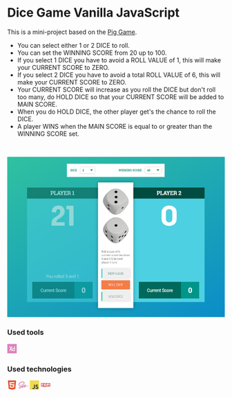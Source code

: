 # Dice Game Vanilla JavaScript

This is a mini-project based on the [Pig Game](https://en.wikipedia.org/wiki/Pig_(dice_game)).

- You can select either 1 or 2 DICE to roll.
- You can set the WINNING SCORE from 20 up to 100.
- If you select 1 DICE you have to avoid a ROLL VALUE of 1, this will make your CURRENT SCORE to ZERO.
- If you select 2 DICE you have to avoid a total ROLL VALUE of 6, this will make your CURRENT SCORE to ZERO.
- Your CURRENT SCORE will increase as you roll the DICE but don't roll too many, do HOLD DICE so that your CURRENT SCORE will be added to MAIN SCORE.
- When you do HOLD DICE, the other player get's the chance to roll the DICE.
- A player WINS when the MAIN SCORE is equal to or greater than the WINNING SCORE set. 

<br />

![](project-preview.jpg)

###  Used tools
<img width="22px" src="xd-plain.svg">

### Used technologies
<img width="22px" src="html5-plain.svg"> <img width="22px" src="sass-original.svg"> <img width="22px" src="javascript-original.svg"> <img width="22px" src="npm-original-wordmark.svg">